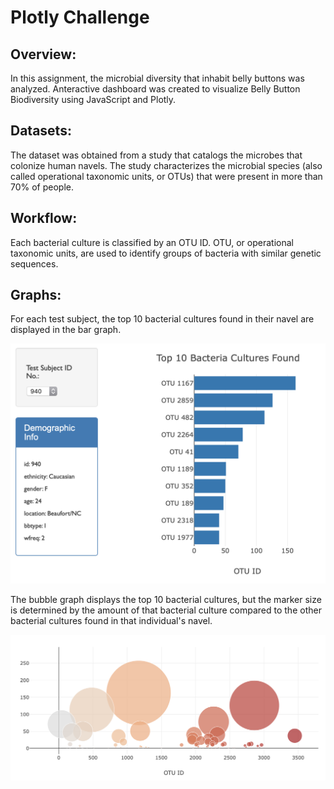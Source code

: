 # Plotly Challenge

## Overview:
In this assignment, the microbial diversity that inhabit belly buttons was analyzed. Anteractive dashboard was created to visualize Belly Button Biodiversity using JavaScript and Plotly.


## Datasets:
The dataset was obtained from a study that catalogs the microbes that colonize human navels. The study characterizes the microbial species (also called operational taxonomic units, or OTUs) that were present in more than 70% of people.


## Workflow:

Each bacterial culture is classified by an OTU ID. OTU, or operational taxonomic units, are used to identify groups of bacteria with similar genetic sequences. 



## Graphs:
For each test subject, the top 10 bacterial cultures found in their navel are displayed in the bar graph. 

![Image description](images/chartPlotly.png)

The bubble graph displays the top 10 bacterial cultures, but the marker size is determined by the amount of that bacterial culture compared to the other bacterial cultures found in that individual's navel.

![Image description](images/BubblegraphPlotly.png)